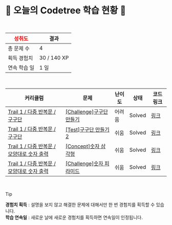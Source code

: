 # 🌲 오늘의 Codetree 학습 현황 🌲

<br />

| <span style="color:red;display:block;text-align:center;"> **성취도**</span> | 결과 |
|---|---|
| 총 문제 수 | 4 |
| 획득 경험치 | 30 / 140 XP |
| 연속 학습 일 | 1 일 |

<br />

|커리큘럼|문제|난이도|상태|코드 링크|
|---|---|---|---|---|
|[Trail 1 / 다중 반복문 / 구구단](https://en.codetree.ai/trail-info/novice-low/)|[[Challenge]구구단 만들기](https://en.codetree.ai/trails/complete/curated-cards/challenge-print-multiplication-table/)|어려움|Solved|[링크](https://github.com/5wintaek/Algorithm/blob/main/250204/%EA%B5%AC%EA%B5%AC%EB%8B%A8%20%EB%A7%8C%EB%93%A4%EA%B8%B0/print-multiplication-table.py)|
|[Trail 1 / 다중 반복문 / 구구단](https://en.codetree.ai/trail-info/novice-low/)|[[Test]구구단 만들기 2](https://en.codetree.ai/trails/complete/curated-cards/test-print-multiplication-table-2/)|쉬움|Solved|[링크](https://github.com/5wintaek/Algorithm/blob/main/250204/%EA%B5%AC%EA%B5%AC%EB%8B%A8%20%EB%A7%8C%EB%93%A4%EA%B8%B0%202/print-multiplication-table-2.py)|
|[Trail 1 / 다중 반복문 / 모양대로 숫자 출력](https://en.codetree.ai/trail-info/novice-low/)|[[Concept]숫자 삼각형](https://en.codetree.ai/trails/complete/curated-cards/intro-number-triangle/)|쉬움|Solved|[링크](https://github.com/5wintaek/Algorithm/blob/main/250204/%EC%88%AB%EC%9E%90%20%EC%82%BC%EA%B0%81%ED%98%95/number-triangle.py)|
|[Trail 1 / 다중 반복문 / 모양대로 숫자 출력](https://en.codetree.ai/trail-info/novice-low/)|[[Challenge]숫자 피라미드](https://en.codetree.ai/trails/complete/curated-cards/challenge-number-pyramid/)|쉬움|Solved|[링크](https://github.com/5wintaek/Algorithm/blob/main/250204/%EC%88%AB%EC%9E%90%20%ED%94%BC%EB%9D%BC%EB%AF%B8%EB%93%9C/number-pyramid.py)|


<br />

> [!TIP]
> **경험치 획득** : 설명을 보지 않고 해결한 문제에 대해서만 한 번 경험치를 획득할 수 있습니다.  
> **학습 연속일** : 새로운 날에 새로운 경험치를 획득하면 연속일이 인정됩니다.

